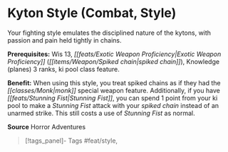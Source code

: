 ﻿---
cssclass: [feats]

---
# Kyton Style (Combat, Style)

Your fighting style emulates the disciplined nature of the kytons, with passion and pain held tightly in chains.

**Prerequisites:** Wis 13, _[[feats/Exotic Weapon Proficiency|Exotic Weapon Proficiency]]_ (_[[items/Weapon/Spiked chain|spiked chain]]_), Knowledge (planes) 3 ranks, ki pool class feature.

**Benefit:** When using this style, you treat spiked chains as if they had the _[[classes/Monk|monk]]_ special weapon feature. Additionally, if you have _[[feats/Stunning Fist|Stunning Fist]]_, you can spend 1 point from your ki pool to make a _Stunning Fist_ attack with your _spiked chain_ instead of an unarmed strike. This still costs a use of _Stunning Fist_ as normal.

**Source** Horror Adventures
>[!tags_panel]- Tags
> #feat/style, 